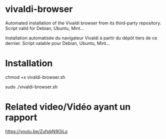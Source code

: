 # vivaldi-browser
Automated installation of the Vivaldi browser from its third-party repository.
Script valid for Debian, Ubuntu, Mint...

Installation automatisée du navigateur Vivaldi à partir du dépôt tiers de ce dernier. 
Script valable pour Debian, Ubuntu, Mint...

# Installation
chmod +x vivaldi-browser.sh

sudo ./vivaldi-browser.sh

# Related video/Vidéo ayant un rapport

https://youtu.be/ZufpbN9OiLo
